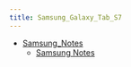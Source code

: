 ```yaml
---
title: Samsung_Galaxy_Tab_S7
---
```



- [Samsung_Notes](/n/n/PGM/gg/Samsung_Galaxy_Tab_S7/Samsung_Notes/index.md)
    - [Samsung Notes](/d/2022/01/07/ノートアプリ_Samsung_Notes_を使ってみた.md)




